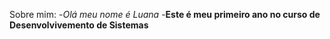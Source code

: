 Sobre mim:
-*Olá meu nome é Luana* 
-**Este é meu primeiro ano no curso de Desenvolvivemento de Sistemas**
